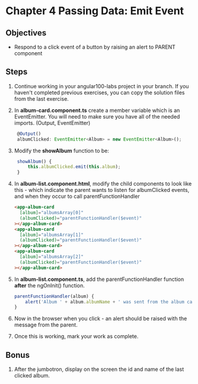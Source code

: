 # Chapter 4 Passing Data: Emit Event

## Objectives

- Respond to a click event of a button by raising an alert to PARENT component

## Steps

1. Continue working in your angular100-labs project in your branch. If you haven't completed previous exercises, you can copy the solution files from the last exercise.

1. In **album-card.component.ts** create a member variable which is an EventEmitter. You will need to make sure you have all of the needed imports. (Output, EventEmitter)

   ```javascript
    @Output()
    albumClicked: EventEmitter<Album> = new EventEmitter<Album>();
   ```

1. Modify the **showAlbum** function to be:

   ```javascript
    showAlbum() {
        this.albumClicked.emit(this.album);
    }
   ```

1. In **album-list.component.html**, modify the child components to look like this - which indicate the parent wants to listen for albumClicked events, and when they occur to call parentFunctionHandler

   ```html
   <app-album-card
     [album]="albumsArray[0]"
     (albumClicked)="parentFunctionHandler($event)"
   ></app-album-card>
   <app-album-card
     [album]="albumsArray[1]"
     (albumClicked)="parentFunctionHandler($event)"
   ></app-album-card>
   <app-album-card
     [album]="albumsArray[2]"
     (albumClicked)="parentFunctionHandler($event)"
   ></app-album-card>
   ```

1. In **album-list.component.ts**, add the parentFunctionHandler function **after** the ngOnInit() function.

   ```javascript
   parentFunctionHandler(album) {
       alert('Album ' + album.albumName + ' was sent from the album card component');
   }
   ```

1. Now in the browser when you click - an alert should be raised with the message from the parent.

1. Once this is working, mark your work as complete.

## Bonus

1. After the jumbotron, display on the screen the id and name of the last clicked album.
